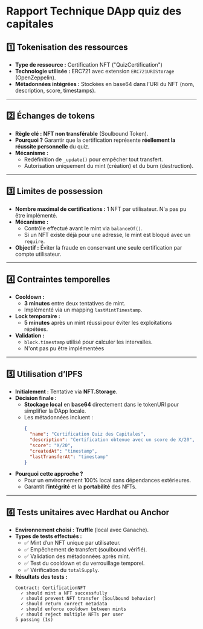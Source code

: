 # Rapport Technique DApp quiz des capitales

## 1️⃣ Tokenisation des ressources  
- **Type de ressource :** Certification NFT ("QuizCertification")  
- **Technologie utilisée :** ERC721 avec extension `ERC721URIStorage` (OpenZeppelin).  
- **Métadonnées intégrées :** Stockées en base64 dans l’URI du NFT (nom, description, score, timestamps).

---

## 2️⃣ Échanges de tokens  
- **Règle clé :** **NFT non transférable** (Soulbound Token).  
- **Pourquoi ?** Garantir que la certification représente **réellement la réussite personnelle** du quiz.  
- **Mécanisme :**  
  - Redéfinition de `_update()` pour empêcher tout transfert.  
  - Autorisation uniquement du mint (création) et du burn (destruction).

---

## 3️⃣ Limites de possession  
- **Nombre maximal de certifications :** 1 NFT par utilisateur. N'a pas pu être implémenté.
- **Mécanisme :**  
  - Contrôle effectué avant le mint via `balanceOf()`.  
  - Si un NFT existe déjà pour une adresse, le mint est bloqué avec un `require`.
- **Objectif :** Éviter la fraude en conservant une seule certification par compte utilisateur.

---

## 4️⃣ Contraintes temporelles  
- **Cooldown :**  
  - **3 minutes** entre deux tentatives de mint.  
  - Implémenté via un mapping `lastMintTimestamp`.  
- **Lock temporaire :**  
  - **5 minutes** après un mint réussi pour éviter les exploitations répétées.  
- **Validation :**  
  - `block.timestamp` utilisé pour calculer les intervalles.
  - N'ont pas pu être implémentées
---

## 5️⃣ Utilisation d’IPFS  
- **Initialement :** Tentative via **NFT.Storage**.  
- **Décision finale :**  
  - **Stockage local** en **base64** directement dans le tokenURI pour simplifier la DApp locale.  
  - Les métadonnées incluent :  
    ```json
    {
      "name": "Certification Quiz des Capitales",
      "description": "Certification obtenue avec un score de X/20",
      "score": "X/20",
      "createdAt": "timestamp",
      "lastTransferAt": "timestamp"
    }
    ```
- **Pourquoi cette approche ?**  
  - Pour un environnement 100% local sans dépendances extérieures.  
  - Garantit l’**intégrité** et la **portabilité** des NFTs.

---

## 6️⃣ Tests unitaires avec Hardhat ou Anchor  
- **Environnement choisi :** **Truffle** (local avec Ganache).  
- **Types de tests effectués :**  
  - ✅ Mint d’un NFT unique par utilisateur.  
  - ✅ Empêchement de transfert (soulbound vérifié).  
  - ✅ Validation des métadonnées après mint.  
  - ✅ Test du cooldown et du verrouillage temporel.  
  - ✅ Vérification du `totalSupply`.  
- **Résultats des tests :**  
  ```plaintext
  Contract: CertificationNFT
    ✓ should mint a NFT successfully
    ✓ should prevent NFT transfer (Soulbound behavior)
    ✓ should return correct metadata
    ✓ should enforce cooldown between mints
    ✓ should reject multiple NFTs per user
  5 passing (1s)
